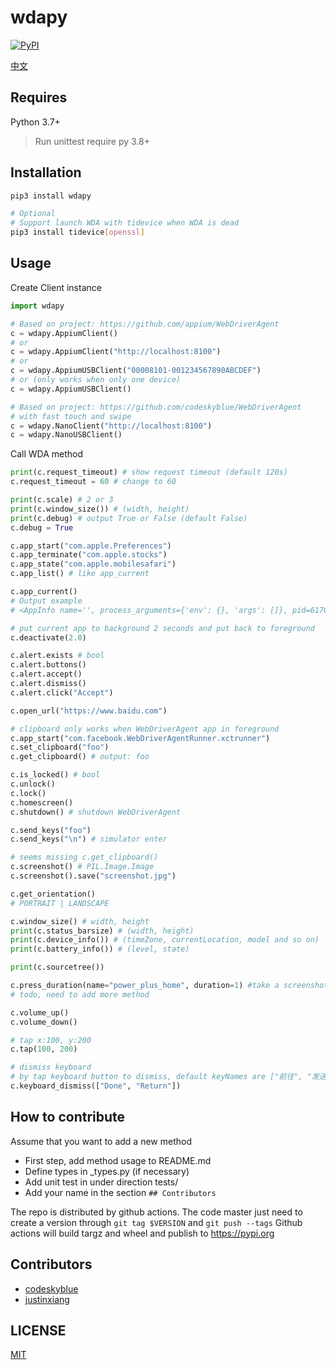 # wdapy
[![PyPI](https://img.shields.io/pypi/v/wdapy?color=blue)](https://pypi.org/project/wdapy/)

[中文](README_CN.md)

## Requires
Python 3.7+

> Run unittest require py 3.8+

## Installation
```bash
pip3 install wdapy

# Optional
# Support launch WDA with tidevice when WDA is dead
pip3 install tidevice[openssl]
```

## Usage

Create Client instance
```python
import wdapy

# Based on project: https://github.com/appium/WebDriverAgent
c = wdapy.AppiumClient()
# or
c = wdapy.AppiumClient("http://localhost:8100")
# or
c = wdapy.AppiumUSBClient("00008101-001234567890ABCDEF")
# or (only works when only one device)
c = wdapy.AppiumUSBClient()

# Based on project: https://github.com/codeskyblue/WebDriverAgent
# with fast touch and swipe
c = wdapy.NanoClient("http://localhost:8100")
c = wdapy.NanoUSBClient()
```

Call WDA method

```python
print(c.request_timeout) # show request timeout (default 120s)
c.request_timeout = 60 # change to 60

print(c.scale) # 2 or 3
print(c.window_size()) # (width, height)
print(c.debug) # output True or False (default False)
c.debug = True

c.app_start("com.apple.Preferences")
c.app_terminate("com.apple.stocks")
c.app_state("com.apple.mobilesafari")
c.app_list() # like app_current

c.app_current()
# Output example
# <AppInfo name='', process_arguments={'env': {}, 'args': []}, pid=6170, bundle_id='com.netease.SnailReader'>

# put current app to background 2 seconds and put back to foreground
c.deactivate(2.0)

c.alert.exists # bool
c.alert.buttons()
c.alert.accept()
c.alert.dismiss()
c.alert.click("Accept")

c.open_url("https://www.baidu.com")

# clipboard only works when WebDriverAgent app in foreground
c.app_start("com.facebook.WebDriverAgentRunner.xctrunner")
c.set_clipboard("foo")
c.get_clipboard() # output: foo

c.is_locked() # bool
c.unlock()
c.lock()
c.homescreen()
c.shutdown() # shutdown WebDriverAgent

c.send_keys("foo")
c.send_keys("\n") # simulator enter

# seems missing c.get_clipboard()
c.screenshot() # PIL.Image.Image
c.screenshot().save("screenshot.jpg")

c.get_orientation()
# PORTRAIT | LANDSCAPE

c.window_size() # width, height
print(c.status_barsize) # (width, height)
print(c.device_info()) # (timeZone, currentLocation, model and so on)
print(c.battery_info()) # (level, state)

print(c.sourcetree())

c.press_duration(name="power_plus_home", duration=1) #take a screenshot
# todo, need to add more method

c.volume_up()
c.volume_down()

# tap x:100, y:200
c.tap(100, 200)

# dismiss keyboard
# by tap keyboard button to dismiss, default keyNames are ["前往", "发送", "Send", "Done", "Return"]
c.keyboard_dismiss(["Done", "Return"])
```

## How to contribute
Assume that you want to add a new method

- First step, add method usage to README.md
- Define types in _types.py (if necessary)
- Add unit test in under direction tests/
- Add your name in the section `## Contributors`

The repo is distributed by github actions.
The code master just need to create a version through `git tag $VERSION` and `git push --tags`
Github actions will build targz and wheel and publish to https://pypi.org

## Contributors

- [codeskyblue](https://github.com/codeskyblue)
- [justinxiang](https://github.com/Justin-Xiang)

## LICENSE
[MIT](LICENSE)
